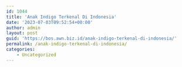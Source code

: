 ```yaml
---
id: 1044
title: 'Anak Indigo Terkenal Di Indonesia'
date: '2023-07-03T09:52:54+00:00'
author: admin
layout: post
guid: 'https://bos.awn.biz.id/anak-indigo-terkenal-di-indonesia/'
permalink: /anak-indigo-terkenal-di-indonesia/
categories:
    - Uncategorized
---
```


